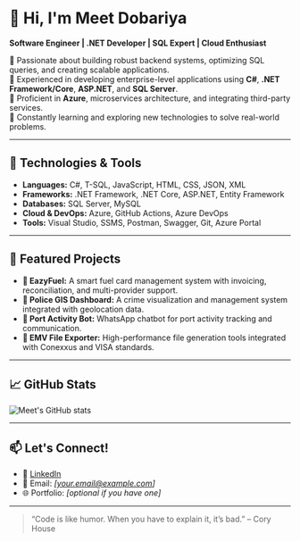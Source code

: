 # 👋 Hi, I'm Meet Dobariya

**Software Engineer | .NET Developer | SQL Expert | Cloud Enthusiast**

🔹 Passionate about building robust backend systems, optimizing SQL queries, and creating scalable applications.  
🔹 Experienced in developing enterprise-level applications using **C#**, **.NET Framework/Core**, **ASP.NET**, and **SQL Server**.  
🔹 Proficient in **Azure**, microservices architecture, and integrating third-party services.  
🔹 Constantly learning and exploring new technologies to solve real-world problems.

---

## 🔧 Technologies & Tools

- **Languages:** C#, T-SQL, JavaScript, HTML, CSS, JSON, XML  
- **Frameworks:** .NET Framework, .NET Core, ASP.NET, Entity Framework  
- **Databases:** SQL Server, MySQL  
- **Cloud & DevOps:** Azure, GitHub Actions, Azure DevOps  
- **Tools:** Visual Studio, SSMS, Postman, Swagger, Git, Azure Portal  

---

## 📌 Featured Projects

- **🏦 EazyFuel:** A smart fuel card management system with invoicing, reconciliation, and multi-provider support.  
- **🚓 Police GIS Dashboard:** A crime visualization and management system integrated with geolocation data.  
- **📡 Port Activity Bot:** WhatsApp chatbot for port activity tracking and communication.  
- **📁 EMV File Exporter:** High-performance file generation tools integrated with Conexxus and VISA standards.

---

## 📈 GitHub Stats

![Meet's GitHub stats](https://github-readme-stats.vercel.app/api?username=meetdobariya&show_icons=true&theme=radical)

---

## 📫 Let's Connect!

- 🔗 [LinkedIn](https://www.linkedin.com/in/meet-dobariya-159b94228/)
- 📧 Email: _[your.email@example.com]_
- 🌐 Portfolio: _[optional if you have one]_

---

> “Code is like humor. When you have to explain it, it’s bad.” – Cory House
